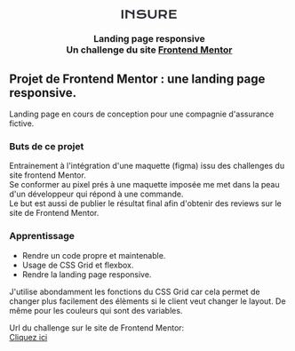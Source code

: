 
<p align="center">
  <img width="20%" src="images/logo.svg"/>
</p>

### <p align="center"> Landing page responsive <br/> Un challenge du site <a href="https://www.frontendmentor.io"> Frontend Mentor </a> </p>

## Projet de Frontend Mentor : une landing page responsive.

Landing page en cours de conception pour une compagnie d'assurance fictive. 

### Buts de ce projet

Entrainement à l'intégration d'une maquette (figma) issu des challenges du site frontend Mentor.<br/>
Se conformer au pixel prés à une maquette imposée me met dans la peau d'un développeur qui répond à une commande.<br/>
Le but est aussi de publier le résultat final afin d'obtenir des reviews sur le site de Frontend Mentor.<br/> 

### Apprentissage

- Rendre un code propre et maintenable.
- Usage de CSS Grid et flexbox.
- Rendre la landing page responsive.

J'utilise abondamment les fonctions du CSS Grid car cela permet de changer plus facilement des élèments si le client veut changer le layout.
De même pour les couleurs qui sont des variables.

Url du challenge sur le site de Frontend Mentor:<br/> 
<a href="https://www.frontendmentor.io/challenges/insure-landing-page-uTU68JV8/hub/insure-landing-page-TEV4rt_lC">Cliquez ici</a>
